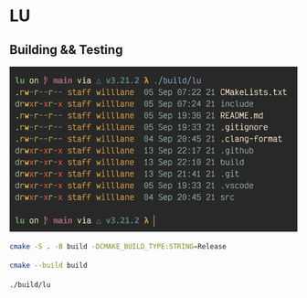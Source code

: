 # LU

## Building && Testing

![example](https://raw.githubusercontent.com/willdoescode/lu/main/.github/images/example.png)

```bash
cmake -S . -B build -DCMAKE_BUILD_TYPE:STRING=Release

cmake --build build

./build/lu
```
